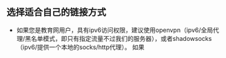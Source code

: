 ## 选择适合自己的链接方式
 *  如果您是教育网用户，具有ipv6访问权限，建议使用openvpn（ipv6/全局代理/黑名单模式，即只有指定流量不过我们的服务器），或者shadowsocks （ipv6/提供一个本地的socks/http代理）。
如果
